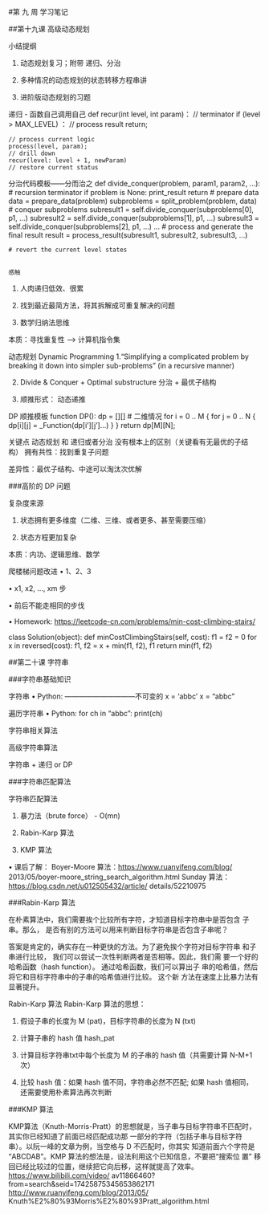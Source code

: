 #第 九 周  学习笔记

##第十九课   高级动态规划


小结提纲
1. 动态规划复习；附带 递归、分治

2. 多种情况的动态规划的状态转移方程串讲

3. 进阶版动态规划的习题

递归 - 函数自己调用自己
def recur(int level, int param)：
    // terminator 
    if (level > MAX_LEVEL) ：
        // process result 
        return; 

    // process current logic 
    process(level, param); 
    // drill down 
    recur(level: level + 1, newParam)
    // restore current status 



分治代码模板——分而治之
def divide_conquer(problem, param1, param2, ...): 
    # recursion terminator 
    if problem is None: 
        print_result 
        return 
    # prepare data 
    data = prepare_data(problem) 
    subproblems = split_problem(problem, data) 
    # conquer subproblems 
    subresult1 = self.divide_conquer(subproblems[0], p1, ...) 
    subresult2 = self.divide_conquer(subproblems[1], p1, ...) 
    subresult3 = self.divide_conquer(subproblems[2], p1, ...) 
    … 
    # process and generate the final result 
    result = process_result(subresult1, subresult2, subresult3, …) 
 
    # revert the current level states


    感触
1. 人肉递归低效、很累

2. 找到最近最简方法，将其拆解成可重复解决的问题

3. 数学归纳法思维

本质：寻找重复性 —> 计算机指令集



动态规划 Dynamic Programming
1.“Simplifying a complicated problem by breaking it down into 
simpler sub-problems” 
(in a recursive manner)

2. Divide & Conquer + Optimal substructure 
 分治 + 最优子结构

3. 顺推形式： 动态递推


DP 顺推模板
function DP(): 
    dp = [][] # ⼆维情况 
    for i = 0 .. M { 
        for j = 0 .. N { 
        dp[i][j] = _Function(dp[i’][j’]…) 
        } 
    } 
    return dp[M][N];


关键点
动态规划 和 递归或者分治 没有根本上的区别（关键看有无最优的子结构） 
拥有共性：找到重复子问题

差异性：最优子结构、中途可以淘汰次优解




###高阶的 DP 问题

复杂度来源
1. 状态拥有更多维度（二维、三维、或者更多、甚至需要压缩）

2. 状态方程更加复杂

本质：内功、逻辑思维、数学


爬楼梯问题改进
• 1、2、3

• x1, x2, …, xm 步

• 前后不能走相同的步伐

• Homework: 
https://leetcode-cn.com/problems/min-cost-climbing-stairs/

class Solution(object):
    def minCostClimbingStairs(self, cost):
        f1 = f2 = 0
        for x in reversed(cost):
            f1, f2 = x + min(f1, f2), f1
        return min(f1, f2)




##第二十课   字符串

###字符串基础知识


字符串
• Python: ——————————不可变的
x = ‘abbc’ 
x = “abbc”

遍历字符串
• Python: 
for ch in “abbc”: 
 print(ch)



 字符串相关算法


 高级字符串算法


 字符串 + 递归 or DP



 ###字符串匹配算法

 字符串匹配算法
1. 暴力法（brute force） - O(mn)

2. Rabin-Karp 算法

3. KMP 算法

• 课后了解： 
Boyer-Moore 算法：https://www.ruanyifeng.com/blog/
2013/05/boyer-moore_string_search_algorithm.html 
Sunday 算法：https://blog.csdn.net/u012505432/article/
details/52210975


###Rabin-Karp 算法

在朴素算法中，我们需要挨个比较所有字符，才知道目标字符串中是否包含
子串。那么， 是否有别的方法可以用来判断目标字符串是否包含子串呢？

答案是肯定的，确实存在一种更快的方法。为了避免挨个字符对目标字符串
和子串进行比较， 我们可以尝试一次性判断两者是否相等。因此，我们需
要一个好的哈希函数（hash function）。 通过哈希函数，我们可以算出子
串的哈希值，然后将它和目标字符串中的子串的哈希值进行比较。 这个新
方法在速度上比暴力法有显著提升。

Rabin-Karp 算法
Rabin-Karp 算法的思想：

1. 假设子串的长度为 M (pat)，目标字符串的长度为 N (txt)

2. 计算子串的 hash 值 hash_pat

3. 计算目标字符串txt中每个长度为 M 的子串的 hash 值（共需要计算 N-M+1
次）

4. 比较 hash 值：如果 hash 值不同，字符串必然不匹配; 如果 hash 值相同，
还需要使用朴素算法再次判断




###KMP 算法

KMP算法（Knuth-Morris-Pratt）的思想就是，当子串与目标字符串不匹配时，
其实你已经知道了前面已经匹配成功那 一部分的字符（包括子串与目标字符
串）。以阮一峰的文章为例，当空格与 D 不匹配时，你其实 知道前面六个字符是
“ABCDAB”。KMP 算法的想法是，设法利用这个已知信息，不要把“搜索位
置” 移回已经比较过的位置，继续把它向后移，这样就提高了效率。 
https://www.bilibili.com/video/
av11866460?from=search&seid=17425875345653862171
http://www.ruanyifeng.com/blog/2013/05/
Knuth%E2%80%93Morris%E2%80%93Pratt_algorithm.html
